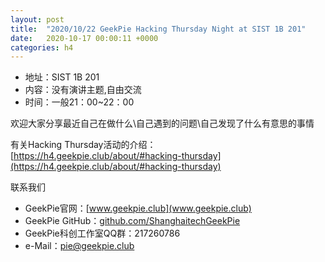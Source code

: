 ```yaml
---
layout: post
title:  "2020/10/22 GeekPie Hacking Thursday Night at SIST 1B 201"
date:   2020-10-17 00:00:11 +0000
categories: h4
---
```

- 地址：SIST 1B 201
- 内容：没有演讲主题,自由交流
- 时间：一般21：00~22：00

欢迎大家分享最近自己在做什么\自己遇到的问题\自己发现了什么有意思的事情

有关Hacking Thursday活动的介绍：
[https://h4.geekpie.club/about/#hacking-thursday](https://h4.geekpie.club/about/#hacking-thursday)

联系我们
- GeekPie官网：[www.geekpie.club](www.geekpie.club)
- GeekPie GitHub：[github.com/ShanghaitechGeekPie](github.com/ShanghaitechGeekPie)
- GeekPie科创工作室QQ群：217260786
- e-Mail：[pie@geekpie.club](mailto://pie@geekpie.club)

